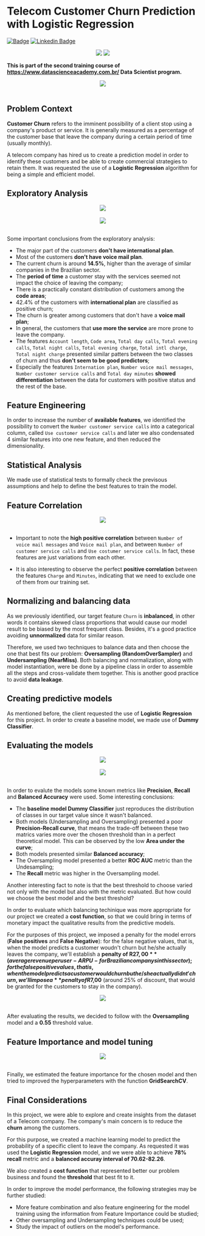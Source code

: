# Telecom Customer Churn Prediction with Logistic Regression

[![Badge](https://img.shields.io/badge/Author-Fabiano_Manetti-%237159c1?style=flat-square&logo=ghost)](https://https://github.com/FabianoManetti/) [![Linkedin Badge](https://img.shields.io/badge/LinkedIn-0077B5?style=for-the-badge&logo=linkedin&logoColor=white)](https://www.linkedin.com/in/fabiano-manetti/)

<div align="center">
<img src="https://img.shields.io/badge/Python-14354C?style=for-the-badge&logo=python&logoColor=yellow"> </img>
<img src="https://img.shields.io/badge/scikit_learn-F7931E?style=for-the-badge&logo=scikit-learn&logoColor=white"></img>
</div>


**This is part of the second training course of https://www.datascienceacademy.com.br/ Data Scientist program.**

<center><img src="images/telecom_prediction.jpg"></center><br>

## Problem Context

**Customer Churn** refers to the imminent possibility of a client stop using a company's product or service. It is generally measured as a percentage of the customer base that leave the company during a certain period of time (usually monthly).

A telecom company has hired us to create a prediction model in order to identify these customers and be able to create commercial strategies to retain them. It was requested the use of a **Logistic Regression** algorithm for being a simple and efficient model.

## Exploratory Analysis

<center><img src="images/churn_proportion.png"></center><br>

<center><img src="images/churn_division.png"></center><br>

Some important conclusions from the exploratory analysis:

* The major part of the customers **don't have international plan**.
* Most of the customers **don't have voice mail plan**.
* The current churn is around **14.5%**, higher than the average of similar companies in the Brazilian sector.
* The **period of time** a customer stay with the services seemed not impact the choice of leaving the company;
* There is a practically constant distribution of customers among the **code areas**;
* 42.4% of the customers with **international plan** are classified as positive churn;
* The churn is greater among customers that don't have a **voice mail plan**;
* In general, the customers that **use more the service** are more prone to leave the company.
* The features `Account length`, `Code area`, `Total day calls`,  `Total evening calls`, `Total night calls`, `Total evening charge`, `Total intl charge`, `Total night charge` presented similar patters between the two classes of churn and thus **don't seem to be good predictors**;
* Especially the features `Internation plan`, `Number voice mail messages`, `Number customer service calls` and `Total day minutes` **showed differentiation** between the data for customers with positive status and the rest of the base.

## Feature Engineering

In order to increase the number of **available features**, we identified the possibility to convert the `Number customer service calls` into a categorical column, called `Use customer service calls` and later we also condensated 4 similar features into one new feature, and then reduced the dimensionality.

## Statistical Analysis

We made use of statistical tests to formally check the previsous assumptions and help to define the best features to train the model.

## Feature Correlation

<center><img src="images/correlation.png"></center><br>

* Important to note the **high positive correlation** between `Number of voice mail messages` and `Voice mail plan`, and between `Number of customer service calls` and `Use costumer service calls`. In fact, these features are just variations from each other.

* It is also interesting to observe the perfect **positive correlation** between the features `Charge` and `Minutes`, indicating that we need to exclude one of them from our training set.

## Normalizing and balancing data

As we previously identified, our target feature `Churn` is **inbalanced**, in other words it contains skewed class proportions that would cause our model result to be biased by the most frequent class. Besides, it's a good practice avoiding **unnormalized** data for similar reason.

Therefore, we used two techniques to balance data and then choose the one that best fits our problem: **Oversampling (RandomOverSampler)** and **Undersampling (NearMiss)**. Both balancing and normalization, along with model instantiation, were be done by a pipeline class in order to assemble all the steps and cross-validate them together. This is another good practice to avoid **data leakage**.

## Creating predictive models

As mentioned before, the client requested the use of **Logistic Regression** for this project. In order to create a baseline model, we made use of **Dummy Classifier**.

## Evaluating the models

<center><img src="images/confusionMatrix.png"></center><br>

<center><img src="images/ROC_precisionRecall.png"></center><br>

In order to evalute the models some known metrics like **Precision**, **Recall** and **Balanced Accuracy** were used. Some interesting conclusions:

* The **baseline model Dummy Classifier** just reproduces the distribution of classes in our target value since it wasn't balanced.
* Both models (Undersampling and Oversampling) presented a poor **Precision-Recall curve**, that means the trade-off between these two matrics varies more over the chosen threshold than in a perfect theoretical model. This can be observed by the low **Area under the curve**;
* Both models presented similar **Balanced accuracy**;
* The Oversampling model presented a better **ROC AUC** metric than the Undesampling;
* The **Recall** metric was higher in the Oversampling model.

Another interesting fact to note is that the best threshold to choose varied not only with the model but also with the metric evaluated. But how could we choose the best model and the best threshold?

In order to evaluate which balancing techinique was more appropriate for our project we created a **cost function**, so that we could bring in terms of monetary impact the qualitative results from the predictive models.

For the purposes of this project, we imposed a penalty for the model errors (**False positives** and **False Negative**): for the false negative values, that is, when the model predicts a customer woudn't churn but he/she actually leaves the company, we'll establish a **penalty of R$27,00** (average revenue per user - ARPU - for Brazilian companys in this sector); for the false positive values, that is, when the model predicts a customer would churn but he/she actually didnt' churn, we'll impose a **penalty of R$7,00** (around 25% of discount, that would be granted for the customers to stay in the company).

<center><img src="images/cost_function.png"></center><br>

After evaluating the results, we decided to follow with the **Oversampling** model and a **0.55** threshold value.

## Feature Importance and model tuning

<center><img src="images/importance.png"></center><br>

Finally, we estimated the feature importance for the chosen model and then tried to improved the hyperparameters with the function **GridSearchCV**.

## Final Considerations

In this project, we were able to explore and create insights from the dataset of a Telecom company. The company's main concern is to reduce the **churn** among the customers.

For this purpose, we created a machine learning model to predict the probability of a specific client to leave the company. As requested it was used the **Logistic Regression** model, and we were able to achieve **78% recall** metric and a **balanced accuray interval of 70.62-82.26**.

We also created a **cost function** that represented better our problem business and found the **threshold** that best fit to it.

In order to improve the model performance, the following strategies may be further studied:

* More feature combination and also feature engineering for the model training using the information from Feature Importance could be studied;
* Other oversampling and Undersampling techniques could be used;
* Study the impact of outliers on the model's performance.
